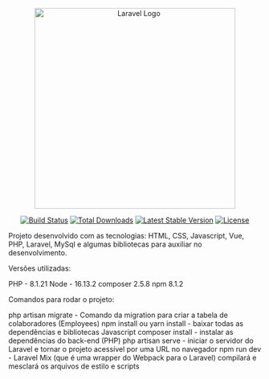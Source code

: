 <p align="center"><a href="https://laravel.com" target="_blank"><img src="https://raw.githubusercontent.com/laravel/art/master/logo-lockup/5%20SVG/2%20CMYK/1%20Full%20Color/laravel-logolockup-cmyk-red.svg" width="400" alt="Laravel Logo"></a></p>

<p align="center">
<a href="https://github.com/laravel/framework/actions"><img src="https://github.com/laravel/framework/workflows/tests/badge.svg" alt="Build Status"></a>
<a href="https://packagist.org/packages/laravel/framework"><img src="https://img.shields.io/packagist/dt/laravel/framework" alt="Total Downloads"></a>
<a href="https://packagist.org/packages/laravel/framework"><img src="https://img.shields.io/packagist/v/laravel/framework" alt="Latest Stable Version"></a>
<a href="https://packagist.org/packages/laravel/framework"><img src="https://img.shields.io/packagist/l/laravel/framework" alt="License"></a>
</p>

Projeto desenvolvido com as tecnologias: HTML, CSS, Javascript, Vue, PHP, Laravel, MySql e algumas bibliotecas para auxiliar no desenvolvimento.

Versões utilizadas:

PHP - 8.1.21
Node - 16.13.2
composer 2.5.8
npm 8.1.2

Comandos para rodar o projeto:

php artisan migrate - Comando da migration para criar a tabela de colaboradores (Employees)
npm install ou yarn install - baixar todas as dependências e bibliotecas Javascript
composer install - instalar as dependências do back-end (PHP)
php artisan serve - iniciar o servidor do Laravel e tornar o projeto acessível por uma URL no navegador
npm run dev - Laravel Mix (que é uma wrapper do Webpack para o Laravel) compilará e mesclará os arquivos de estilo e scripts
